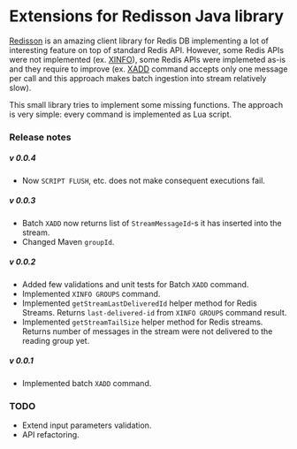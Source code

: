  Extensions for Redisson Java library
=====

[Redisson](https://github.com/redisson/redisson) is an amazing client library for Redis DB implementing a lot of interesting feature on top of standard Redis API.
However, some Redis APIs were not implemented (ex. [XINFO](https://redis.io/commands/xinfo)), some Redis APIs were implemeted as-is and they require to improve (ex. [XADD](https://redis.io/commands/xadd) command accepts only one message per call and this approach makes batch ingestion into stream relatively slow).
  
This small library tries to implement some missing functions. The approach is very simple: every command is implemented as Lua script.

### Release notes
##### v 0.0.4
- Now `SCRIPT FLUSH`, etc. does not make consequent executions fail.

##### v 0.0.3
- Batch `XADD` now returns list of `StreamMessageId`-s it has inserted into the stream.
- Changed Maven `groupId`.

##### v 0.0.2
- Added few validations and unit tests for Batch `XADD` command.
- Implemented `XINFO GROUPS` command.
- Implemented `getStreamLastDeliveredId` helper method for Redis Streams. Returns `last-delivered-id` from `XINFO GROUPS` command result.
- Implemented `getStreamTailSize` helper method for Redis streams. Returns number of messages in the stream were not delivered to the reading group yet. 

##### v 0.0.1
- Implemented batch `XADD` command.

### TODO
- Extend input parameters validation.
- API refactoring.
